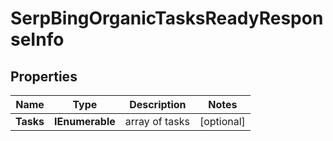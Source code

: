 # SerpBingOrganicTasksReadyResponseInfo


## Properties

| Name | Type | Description | Notes |
|------------ | ------------- | ------------- | -------------|
**Tasks** | **IEnumerable<SerpBingOrganicTasksReadyTaskInfo>** | array of tasks |[optional]|
